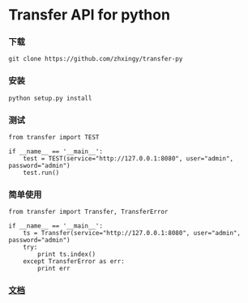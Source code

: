 # Transfer API for python

### 下载
```angular2
git clone https://github.com/zhxingy/transfer-py
```
### 安装
```angular2
python setup.py install
```

### 测试
```
from transfer import TEST

if __name__ == '__main__':
    test = TEST(service="http://127.0.0.1:8080", user="admin", password="admin")
    test.run()
```

### 简单使用
```angular2
from transfer import Transfer, TransferError

if __name__ == '__main__':
    ts = Transfer(service="http://127.0.0.1:8080", user="admin", password="admin")
    try:
        print ts.index()
    except TransferError as err:
        print err

```

### [文档](https://github.com/zhxingy/transfer-py/blob/master/API.md)
